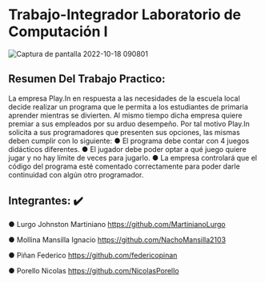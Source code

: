 # Trabajo-Integrador Laboratorio de Computación I
![Captura de pantalla 2022-10-18 090801](https://user-images.githubusercontent.com/105757516/196425218-51ef11dc-1d91-4c14-8cdb-e89bf8207200.png)

## Resumen Del Trabajo Practico:

La empresa Play.In en respuesta a las necesidades de la escuela local decide realizar un
programa que le permita a los estudiantes de primaria aprender mientras se divierten. Al
mismo tiempo dicha empresa quiere premiar a sus empleados por su arduo desempeño.
Por tal motivo Play.In solicita a sus programadores que presenten sus opciones, las mismas
deben cumplir con lo siguiente:
● El programa debe contar con 4 juegos didácticos diferentes.
● El jugador debe poder optar a qué juego quiere jugar y no hay límite de veces para
jugarlo.
● La empresa controlará que el código del programa esté comentado correctamente
para poder darle continuidad con algún otro programador.



## Integrantes: :heavy_check_mark:

● Lurgo Johnston Martiniano
  https://github.com/MartinianoLurgo
  
● Mollina Mansilla Ignacio
https://github.com/NachoMansilla2103
  
● Piñan Federico 
https://github.com/federicopinan


● Porello Nicolas
https://github.com/NicolasPorello
